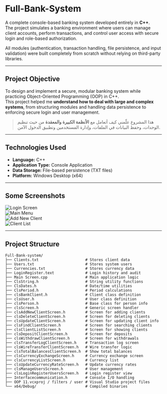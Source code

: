 # Full-Bank-System

A complete console-based banking system developed entirely in **C++**.  
The project simulates a banking environment where users can manage client accounts, perform transactions, and control user access with secure login and role-based authorization.

All modules (authentication, transaction handling, file persistence, and input validation) were built completely from scratch without relying on third-party libraries.

---

## Project Objective
To design and implement a secure, modular banking system while practicing Object-Oriented Programming (OOP) in C++.  
This project helped me **understand how to deal with large and complex systems**, from structuring modules and handling data persistence to enforcing secure login and user management.

> هذا المشروع علّمني كيف أتعامل مع **الأنظمة الكبيرة والمعقدة** من حيث تنظيم الوحدات، وحفظ البيانات في الملفات، وإدارة المستخدمين وتطبيق الدخول الآمن.

---

## Technologies Used
- **Language:** C++  
- **Application Type:** Console Application  
- **Data Storage:** File-based persistence (TXT files)  
- **Platform:** Windows Desktop (x64)

---

## Some Screenshots

![Login Screen](screenshots/Screenshot_Login.jpg)  
![Main Menu](screenshots/ScreenShor_MainScreen.jpg)  
![Add New Client](screenshots/ScreenShot_AddNewClient.jpg)  
![Client List](screenshots/ScreenShot_ClientList.jpg)  

---

## Project Structure
```plaintext
Full-Bank-system/
├── Clients.txt                     # Stores client data
├── Users.txt                       # Stores system users
├── Currencies.txt                  # Stores currency data
├── LoginRegister.text              # Login history and audit
├── Main Screen.cpp                 # Main application logic
├── ClsString.h                     # String utility functions
├── ClsDates.h                      # Date/time utilities
├── ClsPeriod.h                     # Period calculations
├── clsBankClient.h                 # Client class definition
├── clsUser.h                       # User class definition
├── clsPerson.h                     # Base class for person info
├── clsScreen.h                     # Generic screen handler
├── clsAddNewClientScreen.h         # Screen for adding clients
├── clsDeleteClientScreen.h         # Screen for deleting clients
├── clsUpdateClientScreen.h         # Screen for updating client info
├── clsFindClientScreen.h           # Screen for searching clients
├── clsClientListScreen.h           # Screen for showing clients
├── clsDepositClientScreen.h        # Screen for deposits
├── clsWithdrawClientScreen.h       # Screen for withdrawals
├── clsTransferLogClientScreen.h    # Transaction log screen
├── clsWireTransferClientScreen.h   # Wire transfer logic
├── clsTotalBalancesClientScreen.h  # Show total balances
├── clsCurrencyExchangeScreen.h     # Currency exchange screen
├── clsCurrencyListScreen.h         # Currency list
├── clsUpdateCurrencyRateScreen.h   # Update currency rates
├── clsManageUsersScreen.h          # User management
├── clsLoginRegisterUsersScreen.h   # Login register view
├── Interfacecommunication.h        # Console I/O handling
├── OOP 11.vcxproj / filters / user # Visual Studio project files
└── x64/Debug/                      # Compiled binaries
